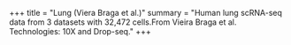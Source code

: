 +++
title = "Lung (Viera Braga et al.)"
summary = "Human lung scRNA-seq data from 3 datasets with 32,472 cells.From Vieira Braga et al. Technologies: 10X and Drop-seq."
+++
